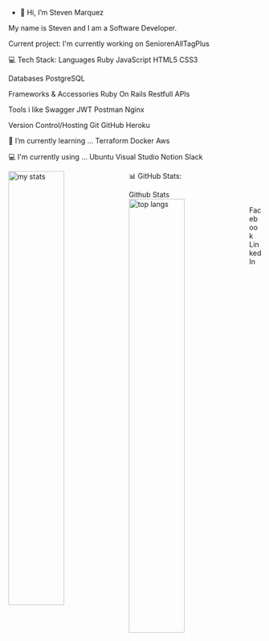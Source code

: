 - 👋 Hi, I’m Steven Marquez

My name is Steven and I am a Software Developer.

Current project:
I'm currently working on SeniorenAllTagPlus

💻 Tech Stack:
Languages
Ruby JavaScript HTML5 CSS3

Databases
PostgreSQL

Frameworks & Accessories
Ruby On Rails Restfull APIs

Tools i like
Swagger JWT Postman Nginx

Version Control/Hosting
Git GitHub Heroku

🌱 I’m currently learning ...
Terraform Docker Aws

💻 I'm currently using ...
Ubuntu Visual Studio Notion Slack

📊 GitHub Stats:
<img alt="my stats" align="left" width="47%" src="https://github-readme-stats.vercel.app/api?username=Steven192811"/>

Github Stats
<img alt="top langs" align="left" width="47%" src="https://github-readme-stats.vercel.app/api/top-langs/?username=Steven192811&layout=compact"/>


Facebook LinkedIn

